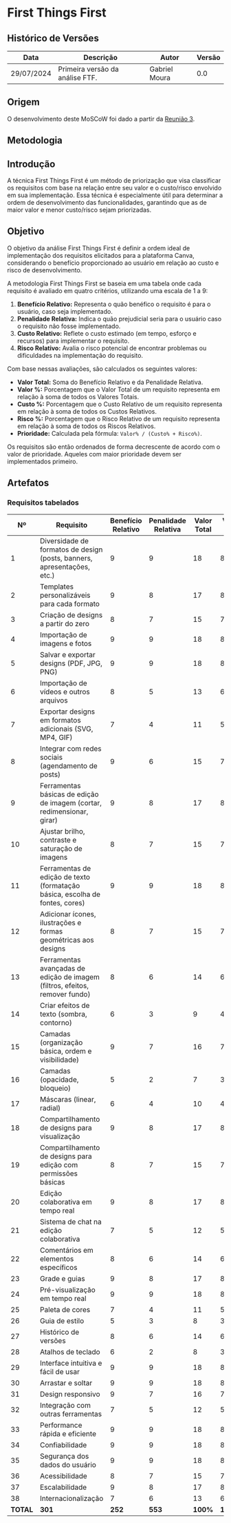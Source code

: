 # First Things First

## Histórico de Versões

<!-- |    Data    | Versão | Descrição | Responsável por documentar |
|------------|--------|-----------|-------|
| 29/07/2024 |  1.0   | Primeira versão da análise FTF | Gabriel Moura | -->

| Data       | Descrição                       | Autor          | Versão |
|------------|---------------------------------|----------------|--------|
| 29/07/2024 | Primeira versão da análise FTF. | Gabriel Moura  | 0.0    |

## Origem

O desenvolvimento deste MoSCoW foi dado a partir da
[Reunião 3](../atas/reuniao3.md).

## Metodologia

## Introdução

A técnica First Things First é um método de priorização que visa classificar os
requisitos com base na relação entre seu valor e o custo/risco envolvido em sua
implementação. Essa técnica é especialmente útil para determinar a ordem de
desenvolvimento das funcionalidades, garantindo que as de maior valor e menor
custo/risco sejam priorizadas.

## Objetivo

O objetivo da análise First Things First é definir a ordem ideal de
implementação dos requisitos elicitados para a plataforma Canva, considerando o
benefício proporcionado ao usuário em relação ao custo e risco de
desenvolvimento.

A metodologia First Things First se baseia em uma tabela onde cada requisito é
avaliado em quatro critérios, utilizando uma escala de 1 a 9:

1. **Benefício Relativo:** Representa o quão benéfico o requisito é para o
   usuário, caso seja implementado. 
2. **Penalidade Relativa:** Indica o quão prejudicial seria para o usuário caso
   o requisito não fosse implementado.
3. **Custo Relativo:** Reflete o custo estimado (em tempo, esforço e recursos)
   para implementar o requisito.
4. **Risco Relativo:** Avalia o risco potencial de encontrar problemas ou
   dificuldades na implementação do requisito.

Com base nessas avaliações, são calculados os seguintes valores:

* **Valor Total:** Soma do Benefício Relativo e da Penalidade Relativa.
* **Valor %:** Porcentagem que o Valor Total de um requisito representa em
  relação à soma de todos os Valores Totais.
* **Custo %:** Porcentagem que o Custo Relativo de um requisito representa em
  relação à soma de todos os Custos Relativos.
* **Risco %:** Porcentagem que o Risco Relativo de um requisito representa em
  relação à soma de todos os Riscos Relativos.
* **Prioridade:** Calculada pela fórmula: `Valor% / (Custo% + Risco%)`.

Os requisitos são então ordenados de forma decrescente de acordo com o valor de
prioridade. Aqueles com maior prioridade devem ser implementados primeiro.

<!-- TODO(Caio): Melhorar a legibilidade desta tabela. -->

## Artefatos

### Requisitos tabelados

| Nº | Requisito | Benefício Relativo | Penalidade Relativa | Valor Total | Valor % | Custo Relativo | Custo % | Risco Relativo | Risco % | Prioridade |
|---|---|---|---|---|---|---|---|---|---|---|
| 1 | Diversidade de formatos de design (posts, banners, apresentações, etc.) | 9 | 9 | 18 | 8.87% | 8 | 9.09% | 2 | 2.63% | **0.70** |
| 2 | Templates personalizáveis para cada formato | 9 | 8 | 17 | 8.37% | 7 | 8.00% | 3 | 3.95% | **0.72** |
| 3 | Criação de designs a partir do zero | 8 | 7 | 15 | 7.39% | 6 | 6.82% | 4 | 5.26% | **0.69** |
| 4 | Importação de imagens e fotos | 9 | 9 | 18 | 8.87% | 5 | 5.68% | 2 | 2.63% | **1.05** |
| 5 | Salvar e exportar designs (PDF, JPG, PNG) | 9 | 9 | 18 | 8.87% | 4 | 4.55% | 1 | 1.32% | **1.45** |
| 6 | Importação de vídeos e outros arquivos | 8 | 5 | 13 | 6.41% | 6 | 7.14% | 4 | 5.26% | **0.64** |
| 7 | Exportar designs em formatos adicionais (SVG, MP4, GIF) | 7 | 4 | 11 | 5.43% | 4 | 4.76% | 3 | 3.95% | **0.76** |
| 8 | Integrar com redes sociais (agendamento de posts) | 9 | 6 | 15 | 7.41% | 7 | 8.33% | 5 | 6.41% | **0.58** |
| 9 | Ferramentas básicas de edição de imagem (cortar, redimensionar, girar) | 9 | 8 | 17 | 8.37% | 3 | 3.41% | 2 | 2.63% | **1.56** |
| 10 | Ajustar brilho, contraste e saturação de imagens | 8 | 7 | 15 | 7.39% | 2 | 2.27% | 1 | 1.32% | **2.14** |
| 11 | Ferramentas de edição de texto (formatação básica, escolha de fontes, cores) | 9 | 9 | 18 | 8.87% | 4 | 4.55% | 1 | 1.32% | **1.45** |
| 12 | Adicionar ícones, ilustrações e formas geométricas aos designs | 8 | 7 | 15 | 7.39% | 3 | 3.41% | 2 | 2.63% | **1.42** |
| 13 | Ferramentas avançadas de edição de imagem (filtros, efeitos, remover fundo) | 8 | 6 | 14 | 6.91% | 5 | 5.95% | 4 | 5.26% | **0.75** |
| 14 | Criar efeitos de texto (sombra, contorno) | 6 | 3 | 9 | 4.44% | 3 | 3.57% | 2 | 2.63% | **0.81** |
| 15 | Camadas (organização básica, ordem e visibilidade) | 9 | 7 | 16 | 7.90% | 6 | 7.14% | 3 | 3.95% | **0.73** |
| 16 | Camadas (opacidade, bloqueio) | 5 | 2 | 7 | 3.46% | 2 | 2.38% | 1 | 1.32% | **1.12** |
| 17 | Máscaras (linear, radial) | 6 | 4 | 10 | 4.93% | 4 | 4.76% | 3 | 3.95% | **0.67** |
| 18 | Compartilhamento de designs para visualização | 9 | 8 | 17 | 8.37% | 2 | 2.27% | 1 | 1.32% | **2.32** |
| 19 | Compartilhamento de designs para edição com permissões básicas | 8 | 7 | 15 | 7.39% | 3 | 3.41% | 2 | 2.63% | **1.42** |
| 20 | Edição colaborativa em tempo real  | 9 | 8 | 17 | 8.40% | 8 | 9.52% | 6 | 7.69% | **0.55** |
| 21 | Sistema de chat na edição colaborativa | 7 | 5 | 12 | 5.92% | 5 | 5.95% | 4 | 5.26% | **0.64** |
| 22 | Comentários em elementos específicos | 8 | 6 | 14 | 6.91% | 6 | 7.14% | 4 | 5.26% | **0.64** |
| 23 | Grade e guias  | 9 | 8 | 17 | 8.37% | 2 | 2.27% | 1 | 1.32% | **2.32** |
| 24 | Pré-visualização em tempo real | 9 | 9 | 18 | 8.87% | 1 | 1.14% | 1 | 1.32% | **3.92** |
| 25 | Paleta de cores | 7 | 4 | 11 | 5.43% | 3 | 3.57% | 2 | 2.63% | **0.96** |
| 26 | Guia de estilo | 5 | 3 | 8 | 3.95% | 4 | 4.76% | 3 | 3.95% | **0.48** |
| 27 | Histórico de versões | 8 | 6 | 14 | 6.91% | 7 | 8.33% | 5 | 6.41% | **0.58** |
| 28 | Atalhos de teclado | 6 | 2 | 8 | 3.95% | 2 | 2.38% | 2 | 2.63% | **0.98** |
| 29 | Interface intuitiva e fácil de usar | 9 | 9 | 18 | 8.87% | 7 | 8.00% | 1 | 1.32% | **0.86** |
| 30 | Arrastar e soltar | 9 | 9 | 18 | 8.87% | 1 | 1.14% | 1 | 1.32% | **3.92** |
| 31 | Design responsivo  | 9 | 7 | 16 | 7.90% | 5 | 5.95% | 3 | 3.95% | **0.85** |
| 32 | Integração com outras ferramentas | 7 | 5 | 12 | 5.92% | 6 | 7.14% | 4 | 5.26% | **0.59** |
| 33 | Performance rápida e eficiente | 9 | 9 | 18 | 8.87% | 9 | 10.34% | 1 | 1.32% | **0.62** |
| 34 | Confiabilidade | 9 | 9 | 18 | 8.87% | 8 | 9.09% | 1 | 1.32% | **0.74** |
| 35 | Segurança dos dados do usuário | 9 | 9 | 18 | 8.87% | 9 | 10.34% | 2 | 2.63% | **0.61** |
| 36 | Acessibilidade | 8 | 7 | 15 | 7.41% | 4 | 4.76% | 3 | 3.95% | **0.93** |
| 37 | Escalabilidade | 9 | 8 | 17 | 8.40% | 9 | 10.71% | 7 | 8.97% | **0.45** |
| 38 | Internacionalização | 7 | 6 | 13 | 6.41% | 7 | 8.33% | 6 | 7.69% | **0.51** |
| **TOTAL** | **301** | **252** | **553** | **100%** | **113** | **100%** | **89** | **100%** | **-** |
